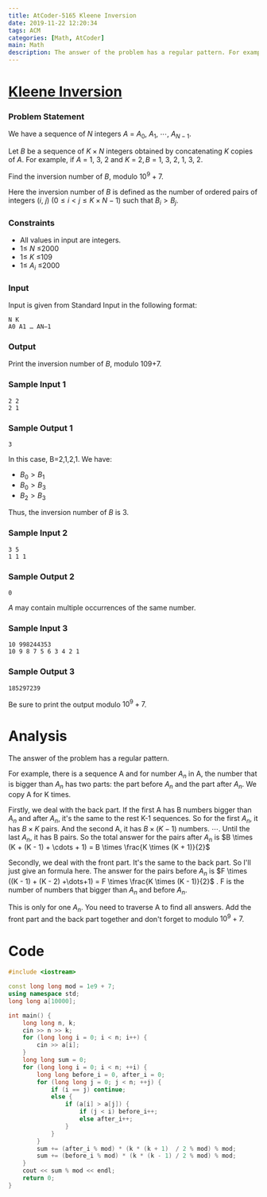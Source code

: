 ```yaml
---
title: AtCoder-5165 Kleene Inversion
date: 2019-11-22 12:20:34
tags: ACM
categories: [Math, AtCoder]
main: Math
description: The answer of the problem has a regular pattern. For example, there is a sequence A and for number An in A, the number that is bigger than An has two parts
---
```


# [Kleene Inversion](https://jsc2019-qual.contest.atcoder.jp/tasks/jsc2019_qual_b?lang=en)

### Problem Statement

We have a sequence of *N* integers $A~=~ A_0,~A_1,~ \cdots,~A_{N−1}$.

Let *B* be a sequence of $K \times N$ integers obtained by concatenating $K$ copies of $A$. For example, if $A ~=~1,~3,~2$ and $K ~=~2, B~=~1,~3,~2,~1,~3,~2$.

Find the inversion number of *B*, modulo $10^9+7$.

Here the inversion number of *B* is defined as the number of ordered pairs of integers $(i,~j)~(0≤i<j≤K \times N−1)$ such that $B_i>B_j$.

<!--more-->

### Constraints

- All values in input are integers.
- 1≤ $N$ ≤2000
- 1≤ $K$ ≤109
- 1≤ $A_i$ ≤2000

### Input

Input is given from Standard Input in the following format:

```
N K
A0 A1 … AN−1
```

### Output

Print the inversion number of *B*, modulo 109+7.

### Sample Input 1

```
2 2
2 1
```

### Sample Output 1

```
3
```

In this case, B=2,1,2,1. We have:

- $B_0>B_1$
- $B_0>B_3$
- $B_2>B_3$

Thus, the inversion number of $B$ is 3.

### Sample Input 2

```
3 5
1 1 1
```

### Sample Output 2

```
0
```

*A* may contain multiple occurrences of the same number.

### Sample Input 3

```
10 998244353
10 9 8 7 5 6 3 4 2 1
```

### Sample Output 3

```
185297239
```

Be sure to print the output modulo $10^9+7$.

# Analysis

The answer of the problem has a regular pattern. 

For example, there is a sequence A and for number $A_n$ in A, the number that is bigger than $A_n$ has two parts: the part before $A_n$ and the part after $A_n$.  We copy A for K times.

Firstly, we deal with the back part. If the first A has B numbers bigger than $A_n$ and after $A_n$, it's the same to the rest K-1 sequences. So for the first $A_n$, it has $B \times K$ pairs. And the second A, it has $B \times (K - 1)$ numbers. $\cdots$. Until the last $A_n$, it has B pairs. So the total answer for the pairs after $A_n$ is $B \times (K + (K - 1) + \cdots + 1) = B \times \frac{K \times (K + 1)}{2}$

Secondly, we deal with the front part. It's the same to the back part. So I'll just give an formula here. The answer for the pairs before $A_n$ is $F \times ((K - 1) + (K - 2) +\dots+1)  = F \times \frac{K \times (K - 1)}{2}$ . F is the number of numbers that bigger than $A_n$ and before $A_n$. 

This is only for one $A_n$. You need to traverse A to find all answers. Add the front part and the back part together and don't forget to modulo $10^9+7$.

# Code

```c++
#include <iostream>

const long long mod = 1e9 + 7;
using namespace std;
long long a[10000];

int main() {
    long long n, k;
    cin >> n >> k;
    for (long long i = 0; i < n; i++) {
        cin >> a[i];
    }
    long long sum = 0;
    for (long long i = 0; i < n; ++i) {
        long long before_i = 0, after_i = 0;
        for (long long j = 0; j < n; ++j) {
            if (i == j) continue;
            else {
                if (a[i] > a[j]) {
                    if (j < i) before_i++;
                    else after_i++;
                }
            }
        }
        sum += (after_i % mod) * (k * (k + 1)  / 2 % mod) % mod;
        sum += (before_i % mod) * (k * (k - 1) / 2 % mod) % mod;
    }
    cout << sum % mod << endl;
    return 0;
}
```